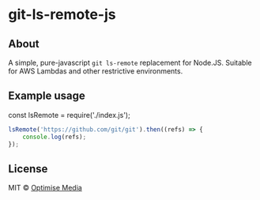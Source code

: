 # git-ls-remote-js

## About 
A simple, pure-javascript `git ls-remote` replacement for Node.JS. Suitable for
AWS Lambdas and other restrictive environments.

## Example usage
const lsRemote = require('./index.js');

```js
lsRemote('https://github.com/git/git').then((refs) => {
	console.log(refs);
});
```

## License
MIT &copy; [Optimise Media](https://www.optimisemedia.com/)
